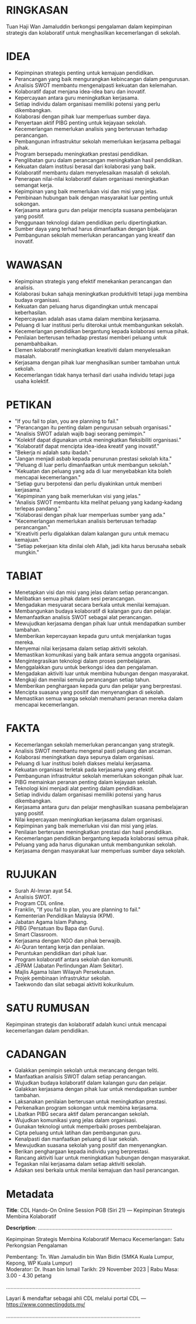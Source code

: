 # RINGKASAN
Tuan Haji Wan Jamaluddin berkongsi pengalaman dalam kepimpinan strategis dan kolaboratif untuk menghasilkan kecemerlangan di sekolah.

# IDEA
- Kepimpinan strategis penting untuk kemajuan pendidikan.
- Perancangan yang baik mengurangkan kebincangan dalam pengurusan.
- Analisis SWOT membantu mengenalpasti kekuatan dan kelemahan.
- Kolaboratif dapat menjana idea-idea baru dan inovatif.
- Kepercayaan antara guru meningkatkan kerjasama.
- Setiap individu dalam organisasi memiliki potensi yang perlu dikembangkan.
- Kolaborasi dengan pihak luar memperluas sumber daya.
- Penyertaan aktif PIBG penting untuk kejayaan sekolah.
- Kecemerlangan memerlukan analisis yang berterusan terhadap perancangan.
- Pembangunan infrastruktur sekolah memerlukan kerjasama pelbagai pihak.
- Program bersepadu meningkatkan prestasi pendidikan.
- Penglibatan guru dalam perancangan meningkatkan hasil pendidikan.
- Kekuatan dalam institusi berasal dari kolaborasi yang baik.
- Kolaboratif membantu dalam menyelesaikan masalah di sekolah.
- Penerapan nilai-nilai kolaboratif dalam organisasi meningkatkan semangat kerja.
- Kepimpinan yang baik memerlukan visi dan misi yang jelas.
- Pembinaan hubungan baik dengan masyarakat luar penting untuk sokongan.
- Kerjasama antara guru dan pelajar mencipta suasana pembelajaran yang positif.
- Penggunaan teknologi dalam pendidikan perlu dipertingkatkan.
- Sumber daya yang terhad harus dimanfaatkan dengan bijak.
- Pembangunan sekolah memerlukan perancangan yang kreatif dan inovatif.

# WAWASAN
- Kepimpinan strategis yang efektif menekankan perancangan dan analisis.
- Kolaborasi bukan sahaja meningkatkan produktiviti tetapi juga membina budaya organisasi.
- Kekuatan dan peluang harus digandingkan untuk mencapai keberhasilan.
- Kepercayaan adalah asas utama dalam membina kerjasama.
- Peluang di luar institusi perlu diterokai untuk membangunkan sekolah.
- Kecemerlangan pendidikan bergantung kepada kolaborasi semua pihak.
- Penilaian berterusan terhadap prestasi memberi peluang untuk penambahbaikan.
- Elemen kolaboratif meningkatkan kreativiti dalam menyelesaikan masalah.
- Kerjasama dengan pihak luar menghasilkan sumber tambahan untuk sekolah.
- Kecemerlangan tidak hanya terhasil dari usaha individu tetapi juga usaha kolektif.

# PETIKAN
- "If you fail to plan, you are planning to fail."
- "Perancangan itu penting dalam pengurusan sebuah organisasi."
- "Analisis SWOT adalah wajib bagi seorang pemimpin."
- "Kolektif dapat digunakan untuk meningkatkan fleksibiliti organisasi."
- "Kolaboratif dapat mencipta idea-idea kreatif yang inovatif."
- "Bekerja ni adalah satu ibadah."
- "Jangan menjadi asbab kepada penurunan prestasi sekolah kita."
- "Peluang di luar perlu dimanfaatkan untuk membangun sekolah."
- "Kekuatan dan peluang yang ada di luar menyebabkan kita boleh mencapai kecemerlangan."
- "Setiap guru berpotensi dan perlu diyakinkan untuk memberi kerjasama."
- "Kepimpinan yang baik memerlukan visi yang jelas."
- "Analisis SWOT membantu kita melihat peluang yang kadang-kadang terlepas pandang."
- "Kolaborasi dengan pihak luar memperluas sumber yang ada."
- "Kecemerlangan memerlukan analisis berterusan terhadap perancangan."
- "Kreativiti perlu digalakkan dalam kalangan guru untuk memacu kemajuan."
- "Setiap pekerjaan kita dinilai oleh Allah, jadi kita harus berusaha sebaik mungkin."

# TABIAT
- Menetapkan visi dan misi yang jelas dalam setiap perancangan.
- Melibatkan semua pihak dalam sesi perancangan.
- Mengadakan mesyuarat secara berkala untuk menilai kemajuan.
- Membangunkan budaya kolaboratif di kalangan guru dan pelajar.
- Memanfaatkan analisis SWOT sebagai alat perancangan.
- Mewujudkan kerjasama dengan pihak luar untuk mendapatkan sumber tambahan.
- Memberikan kepercayaan kepada guru untuk menjalankan tugas mereka.
- Menyemai nilai kerjasama dalam setiap aktiviti sekolah.
- Memastikan komunikasi yang baik antara semua anggota organisasi.
- Mengintegrasikan teknologi dalam proses pembelajaran.
- Menggalakkan guru untuk berkongsi idea dan pengalaman.
- Mengadakan aktiviti luar untuk membina hubungan dengan masyarakat.
- Mengkaji dan menilai semula perancangan setiap tahun.
- Memberikan penghargaan kepada guru dan pelajar yang berprestasi.
- Mencipta suasana yang positif dan menyenangkan di sekolah.
- Memastikan semua warga sekolah memahami peranan mereka dalam mencapai kecemerlangan.

# FAKTA
- Kecemerlangan sekolah memerlukan perancangan yang strategik.
- Analisis SWOT membantu mengenal pasti peluang dan ancaman.
- Kolaborasi meningkatkan daya sepunya dalam organisasi.
- Peluang di luar institusi boleh diakses melalui kerjasama.
- Kekuatan organisasi terletak pada kerjasama yang efektif.
- Pembangunan infrastruktur sekolah memerlukan sokongan pihak luar.
- PIBG memainkan peranan penting dalam kejayaan sekolah.
- Teknologi kini menjadi alat penting dalam pendidikan.
- Setiap individu dalam organisasi memiliki potensi yang harus dikembangkan.
- Kerjasama antara guru dan pelajar menghasilkan suasana pembelajaran yang positif.
- Nilai kepercayaan meningkatkan kerjasama dalam organisasi.
- Kepimpinan yang baik memerlukan visi dan misi yang jelas.
- Penilaian berterusan meningkatkan prestasi dan hasil pendidikan.
- Kecemerlangan pendidikan bergantung kepada kolaborasi semua pihak.
- Peluang yang ada harus digunakan untuk membangunkan sekolah.
- Kerjasama dengan masyarakat luar memperluas sumber daya sekolah.

# RUJUKAN
- Surah Al-Imran ayat 54.
- Analisis SWOT.
- Program CDL online.
- Franklin, "If you fail to plan, you are planning to fail."
- Kementerian Pendidikan Malaysia (KPM).
- Jabatan Agama Islam Pahang.
- PIBG (Persatuan Ibu Bapa dan Guru).
- Smart Classroom.
- Kerjasama dengan NGO dan pihak berwajib.
- Al-Quran tentang kerja dan penilaian.
- Peruntukan pendidikan dari pihak luar.
- Program kolaboratif antara sekolah dan komuniti.
- JEPAM (Jabatan Perlindungan Alam Sekitar).
- Majlis Agama Islam Wilayah Persekutuan.
- Projek pembinaan infrastruktur sekolah.
- Taekwondo dan silat sebagai aktiviti kokurikulum.

# SATU RUMUSAN
Kepimpinan strategis dan kolaboratif adalah kunci untuk mencapai kecemerlangan dalam pendidikan.

# CADANGAN
- Galakkan pemimpin sekolah untuk merancang dengan teliti.
- Manfaatkan analisis SWOT dalam setiap perancangan.
- Wujudkan budaya kolaboratif dalam kalangan guru dan pelajar.
- Galakkan kerjasama dengan pihak luar untuk mendapatkan sumber tambahan.
- Laksanakan penilaian berterusan untuk meningkatkan prestasi.
- Perkenalkan program sokongan untuk membina kerjasama.
- Libatkan PIBG secara aktif dalam perancangan sekolah.
- Wujudkan komunikasi yang jelas dalam organisasi.
- Gunakan teknologi untuk memperbaiki proses pembelajaran.
- Cipta peluang untuk latihan dan pembangunan guru.
- Kenalpasti dan manfaatkan peluang di luar sekolah.
- Mewujudkan suasana sekolah yang positif dan menyenangkan.
- Berikan penghargaan kepada individu yang berprestasi.
- Rancang aktiviti luar untuk meningkatkan hubungan dengan masyarakat.
- Tegaskan nilai kerjasama dalam setiap aktiviti sekolah.
- Adakan sesi berkala untuk menilai kemajuan dan hasil perancangan.

# Metadata
**Title**: CDL Hands-On Online Session PGB (Siri 21) —  Kepimpinan Strategis Membina Kolaboratif

**Description**: ...........................................................................................

Kepimpinan Strategis Membina Kolaboratif Memacu Kecemerlangan: Satu Perkongsian Pengalaman

Pembentang: Tn. Wan Jamaludin bin Wan Bidin (SMKA Kuala Lumpur, Kepong, WP Kuala Lumpur)  
Moderator: Dr. Ihsan bin Ismail
Tarikh: 29 November 2023   |   Rabu
Masa: 3.00 - 4.30 petang 

...........................................................................................

Layari & mendaftar sebagai ahli CDL melalui portal CDL — https://www.connectingdots.my/

...........................................................................................